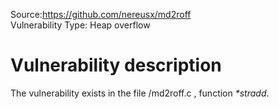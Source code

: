 Source:https://github.com/nereusx/md2roff  
Vulnerability Type: Heap overflow  
  
  
# Vulnerability description

The vulnerability exists in the file /md2roff.c , function _*stradd_. 

